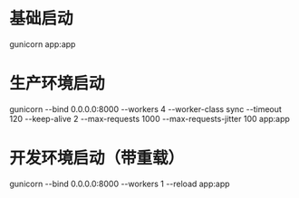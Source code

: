  # 基础启动
  gunicorn app:app

  # 生产环境启动
  gunicorn --bind 0.0.0.0:8000 --workers 4 --worker-class sync --timeout 120 --keep-alive 2 --max-requests 1000 --max-requests-jitter 100 app:app

  # 开发环境启动（带重载）
  gunicorn --bind 0.0.0.0:8000 --workers 1 --reload app:app